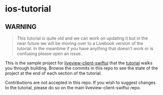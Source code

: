 # ios-tutorial

## WARNING

> This tutorial is quite old and we can work on updating it but in the near future we will be moving over to a Livebook version of the tutorial. In the meantime if you have anything that doesn't work or is confusing please open an issue.

This is the sample project for [liveview-client-swiftui](https://github.com/liveview-native/liveview-client-swiftui) that the [tutorial](https://liveview-native.github.io/liveview-client-swiftui/tutorials/yourfirstapp) walks you through building. Browse the commits in this repo to see the state of the project at the end of each section of the tutorial.

Contributions are not accepted in this repo. If you wish to suggest changes to the tutorial, please do so on the main liveview-client-swiftui repo.

